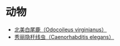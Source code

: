 # 动物

- [北美白尾鹿（Odocoileus virginianus）](https://en.wikipedia.org/wiki/White-tailed_deer)
- [秀丽隐杆线虫（Caenorhabditis elegans）](https://en.wikipedia.org/wiki/Caenorhabditis_elegans)

